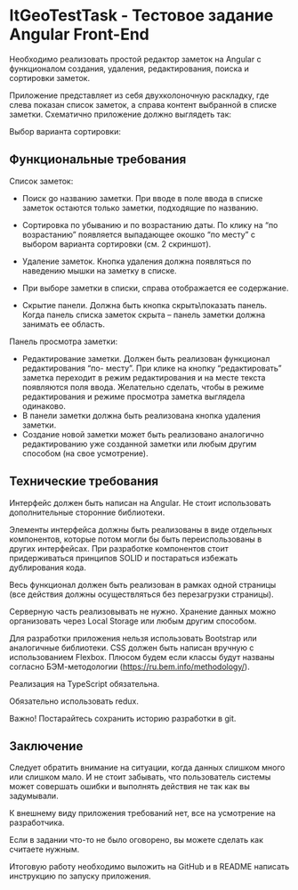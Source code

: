# ItGeoTestTask - Тестовое задание Angular Front-End

Необходимо реализовать простой редактор заметок на Angular с функционалом создания,
удаления, редактирования, поиска и сортировки заметок.

Приложение представляет из себя двухколоночную раскладку, где слева показан список заметок,
а справа контент выбранной в списке заметки. Схематично приложение должно выглядеть так:

Выбор варианта сортировки:

## Функциональные требования

Список заметок:

- Поиск gо названию заметки. При вводе в поле ввода в списке заметок остаются только
    заметки, подходящие по названию.
- Сортировка по убыванию и по возрастанию даты. По клику на “по возрастанию”
    появляется выпадающее окошко “по месту” с выбором варианта сортировки (см. 2
    скриншот).


- Удаление заметок. Кнопка удаления должна появляться по наведению мышки на заметку
    в списке.
- При выборе заметки в списки, справа отображается ее содержание.
- Скрытие панели. Должна быть кнопка скрыть\показать панель. Когда панель списка
    заметок скрыта – панель заметки должна занимать ее область.

Панель просмотра заметки:

- Редактирование заметки. Должен быть реализован функционал редактирования “по-
    месту”. При клике на кнопку “редактировать” заметка переходит в режим редактирования
    и на месте текста появляются поля ввода. Желательно сделать, чтобы в режиме
    редактирования и режиме просмотра заметка выглядела одинаково.
- В панели заметки должна быть реализована кнопка удаления заметки.
- Создание новой заметки может быть реализовано аналогично редактированию уже
    созданной заметки или любым другим способом (на свое усмотрение).

## Технические требования

Интерфейс должен быть написан на Angular. Не стоит использовать дополнительные сторонние
библиотеки.

Элементы интерфейса должны быть реализованы в виде отдельных компонентов, которые потом
могли бы быть переиспользованы в других интерфейсах. При разработке компонентов стоит
придерживаться принципов SOLID и постараться избежать дублирования кода.

Весь функционал должен быть реализован в рамках одной страницы (все действия должны
осуществляться без перезагрузки страницы).

Серверную часть реализовывать не нужно. Хранение данных можно организовать через Local
Storage или любым другим способом.

Для разработки приложения нельзя использовать Bootstrap или аналогичные библиотеки. CSS
должен быть написан вручную с использованием Flexbox. Плюсом будем если классы будут
названы согласно БЭМ-методологии (https://ru.bem.info/methodology/).

Реализация на TypeScript обязательна.

Обязательно использовать redux.

Важно! Постарайтесь сохранить историю разработки в git.

## Заключение

Следует обратить внимание на ситуации, когда данных слишком много или слишком мало. И не
стоит забывать, что пользователь системы может совершать ошибки и выполнять действия не так
как вы задумывали.

К внешнему виду приложения требований нет, все на усмотрение на разработчика.

Если в задании что-то не было оговорено, вы можете сделать как считаете нужным.

Итоговую работу необходимо выложить на GitHub и в README написать инструкцию по запуску
приложения.


